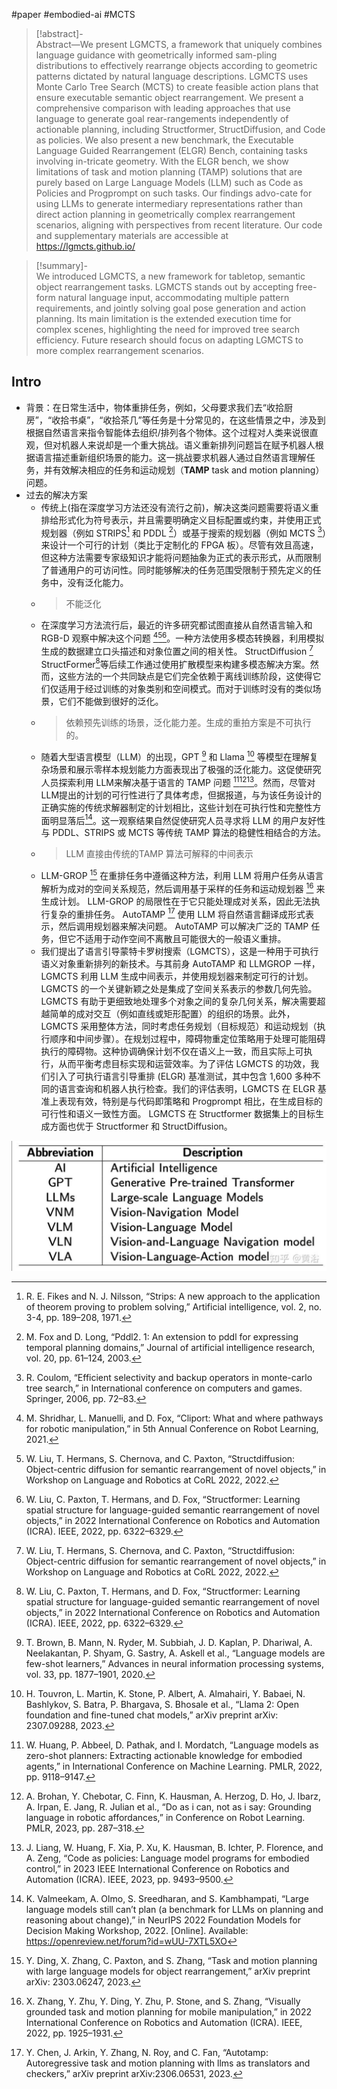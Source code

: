 #paper #embodied-ai #MCTS 

>[!abstract]-  
>Abstract—We present LGMCTS, a framework that uniquely combines language guidance with geometrically informed sam-pling distributions to effectively rearrange objects according to geometric patterns dictated by natural language descriptions. LGMCTS uses Monte Carlo Tree Search (MCTS) to create feasible action plans that ensure executable semantic object rearrangement. We present a comprehensive comparison with leading approaches that use language to generate goal rear-rangements independently of actionable planning, including Structformer, StructDiffusion, and Code as policies. We also present a new benchmark, the Executable Language Guided Rearrangement (ELGR) Bench, containing tasks involving in-tricate geometry. With the ELGR bench, we show limitations of task and motion planning (TAMP) solutions that are purely based on Large Language Models (LLM) such as Code as Policies and Progprompt on such tasks. Our findings advo-cate for using LLMs to generate intermediary representations rather than direct action planning in geometrically complex rearrangement scenarios, aligning with perspectives from recent literature. Our code and supplementary materials are accessible at https://lgmcts.github.io/

>[!summary]-  
>We introduced LGMCTS, a new framework for tabletop, semantic object rearrangement tasks. LGMCTS stands out by accepting free-form natural language input, accommodating multiple pattern requirements, and jointly solving goal pose generation and action planning. Its main limitation is the extended execution time for complex scenes, highlighting the need for improved tree search efficiency. Future research should focus on adapting LGMCTS to more complex rearrangement scenarios.

## Intro

- 背景：在日常生活中，物体重排任务，例如，父母要求我们去“收拾厨房”，“收拾书桌”，“收拾茶几”等任务是十分常见的，在这些情景之中，涉及到根据自然语言来指令智能体去组织/排列各个物体。这个过程对人类来说很直观，但对机器人来说却是一个重大挑战。语义重新排列问题旨在赋予机器人根据语言描述重新组织场景的能力。这一挑战要求机器人通过自然语言理解任务，并有效解决相应的任务和运动规划（**TAMP** task and motion planning）问题。
- 过去的解决方案
	- 传统上(指在深度学习方法还没有流行之前)，解决这类问题需要将语义重排给形式化为符号表示，并且需要明确定义目标配置或约束，并使用正式规划器（例如 STRIPS[^1] 和 PDDL [^2]）或基于搜索的规划器（例如 MCTS [^3]）来设计一个可行的计划（类比于定制化的 FPGA 板）。尽管有效且高速，但这种方法需要专家级知识才能将问题抽象为正式的表示形式，从而限制了普通用户的可访问性。同时能够解决的任务范围受限制于预先定义的任务中，没有泛化能力。
	- > 不能泛化
	- 在深度学习方法流行后，最近的许多研究都试图直接从自然语言输入和 RGB-D 观察中解决这个问题 [^4][^5][^6]。一种方法使用多模态转换器，利用模拟生成的数据建立口头描述和对象位置之间的相关性。 StructDiffusion [^5] StructFormer[^6]等后续工作通过使用扩散模型来构建多模态解决方案。然而，这些方法的一个共同缺点是它们完全依赖于离线训练阶段，这使得它们仅适用于经过训练的对象类别和空间模式。而对于训练时没有的类似场景，它们不能做到很好的泛化。
	- >依赖预先训练的场景，泛化能力差。生成的重拍方案是不可执行的。
	- 随着大型语言模型（LLM）的出现，GPT [^7] 和 Llama [^8] 等模型在理解复杂场景和展示零样本规划能力方面表现出了极强的泛化能力。这促使研究人员探索利用 LLM来解决基于语言的 TAMP 问题 [^9][^10][^11]。然而，尽管对 LLM提出的计划的可行性进行了具体考虑，但据报道，与为该任务设计的正确实施的传统求解器制定的计划相比，这些计划在可执行性和完整性方面明显落后[^12]。这一观察结果自然促使研究人员寻求将 LLM 的用户友好性与 PDDL、STRIPS 或 MCTS 等传统 TAMP 算法的稳健性相结合的方法。
	- >LLM 直接由传统的TAMP 算法可解释的中间表示
	- LLM-GROP [^13] 在重排任务中遵循这种方法，利用 LLM 将用户任务从语言解析为成对的空间关系规范，然后调用基于采样的任务和运动规划器 [^14] 来生成计划。 LLM-GROP 的局限性在于它只能处理成对关系，因此无法执行复杂的重排任务。 AutoTAMP [^15] 使用 LLM 将自然语言翻译成形式表示，然后调用规划器来解决问题。 AutoTAMP 可以解决广泛的 TAMP 任务，但它不适用于动作空间不离散且可能很大的一般语义重排。
	- 我们提出了语言引导蒙特卡罗树搜索（LGMCTS），这是一种用于可执行语义对象重新排列的新技术。与其前身 AutoTAMP 和 LLMGROP 一样，LGMCTS 利用 LLM 生成中间表示，并使用规划器来制定可行的计划。 LGMCTS 的一个关键新颖之处是集成了空间关系表示的参数几何先验。 LGMCTS 有助于更细致地处理多个对象之间的复杂几何关系，解决需要超越简单的成对交互（例如直线或矩形配置）的组织的场景。此外，LGMCTS 采用整体方法，同时考虑任务规划（目标规范）和运动规划（执行顺序和中间步骤）。在规划过程中，障碍物重定位策略用于处理可能阻碍执行的障碍物。这种协调确保计划不仅在语义上一致，而且实际上可执行，从而平衡考虑目标实现和运营效率。为了评估 LGMCTS 的功效，我们引入了可执行语言引导重排 (ELGR) 基准测试，其中包含 1,600 多种不同的语言查询和机器人执行检查。我们的评估表明，LGMCTS 在 ELGR 基准上表现有效，特别是与代码即策略和 Progprompt 相比，在生成目标的可行性和语义一致性方面。 LGMCTS 在 Structformer 数据集上的目标生成方面也优于 Structformer 和 StructDiffusion。

![](https://raw.githubusercontent.com/Tendourisu/images/master/202501092012474.png)

[^1]: R. E. Fikes and N. J. Nilsson, “Strips: A new approach to the application of theorem proving to problem solving,” Artificial intelligence, vol. 2, no. 3-4, pp. 189–208, 1971.
[^2]: M. Fox and D. Long, “Pddl2. 1: An extension to pddl for expressing temporal planning domains,” Journal of artificial intelligence research, vol. 20, pp. 61–124, 2003.
[^3]: R. Coulom, “Efficient selectivity and backup operators in monte-carlo tree search,” in International conference on computers and games. Springer, 2006, pp. 72–83.
[^4]: M. Shridhar, L. Manuelli, and D. Fox, “Cliport: What and where pathways for robotic manipulation,” in 5th Annual Conference on Robot Learning, 2021.
[^5]: W. Liu, T. Hermans, S. Chernova, and C. Paxton, “Structdiffusion: Object-centric diffusion for semantic rearrangement of novel objects,” in Workshop on Language and Robotics at CoRL 2022, 2022.
[^6]: W. Liu, C. Paxton, T. Hermans, and D. Fox, “Structformer: Learning spatial structure for language-guided semantic rearrangement of novel objects,” in 2022 International Conference on Robotics and Automation (ICRA). IEEE, 2022, pp. 6322–6329.
[^7]: T. Brown, B. Mann, N. Ryder, M. Subbiah, J. D. Kaplan, P. Dhariwal, A. Neelakantan, P. Shyam, G. Sastry, A. Askell et al., “Language models are few-shot learners,” Advances in neural information processing systems, vol. 33, pp. 1877–1901, 2020.
[^8]: H. Touvron, L. Martin, K. Stone, P. Albert, A. Almahairi, Y. Babaei, N. Bashlykov, S. Batra, P. Bhargava, S. Bhosale et al., “Llama 2: Open foundation and fine-tuned chat models,” arXiv preprint arXiv: 2307.09288, 2023.
[^9]: W. Huang, P. Abbeel, D. Pathak, and I. Mordatch, “Language models as zero-shot planners: Extracting actionable knowledge for embodied agents,” in International Conference on Machine Learning. PMLR, 2022, pp. 9118–9147.
[^10]: A. Brohan, Y. Chebotar, C. Finn, K. Hausman, A. Herzog, D. Ho, J. Ibarz, A. Irpan, E. Jang, R. Julian et al., “Do as i can, not as i say: Grounding language in robotic affordances,” in Conference on Robot Learning. PMLR, 2023, pp. 287–318.
[^11]: J. Liang, W. Huang, F. Xia, P. Xu, K. Hausman, B. Ichter, P. Florence, and A. Zeng, “Code as policies: Language model programs for embodied control,” in 2023 IEEE International Conference on Robotics and Automation (ICRA). IEEE, 2023, pp. 9493–9500.
[^12]: K. Valmeekam, A. Olmo, S. Sreedharan, and S. Kambhampati, “Large language models still can’t plan (a benchmark for LLMs on planning and reasoning about change),” in NeurIPS 2022 Foundation Models for Decision Making Workshop, 2022. [Online]. Available: https://openreview.net/forum?id=wUU-7XTL5XO
[^13]: Y. Ding, X. Zhang, C. Paxton, and S. Zhang, “Task and motion planning with large language models for object rearrangement,” arXiv preprint arXiv: 2303.06247, 2023.  
[^14]: X. Zhang, Y. Zhu, Y. Ding, Y. Zhu, P. Stone, and S. Zhang, “Visually grounded task and motion planning for mobile manipulation,” in 2022 International Conference on Robotics and Automation (ICRA). IEEE, 2022, pp. 1925–1931.
[^15]: Y. Chen, J. Arkin, Y. Zhang, N. Roy, and C. Fan, “Autotamp: Autoregressive task and motion planning with llms as translators and checkers,” arXiv preprint arXiv:2306.06531, 2023.
[^16]: S. Tellex, T. Kollar, S. Dickerson, M. Walter, A. Banerjee, S. Teller, and N. Roy, “Understanding natural language commands for robotic navigation and mobile manipulation,” in Proceedings of the AAAI conference on artificial intelligence, vol. 25, no. 1, 2011, pp. 15071514.
[^17]: T. M. Howard, S. Tellex, and N. Roy, “A natural language planner interface for mobile manipulators,” in 2014 IEEE International Conference on Robotics and Automation (ICRA). IEEE, 2014, pp. 66526659.
